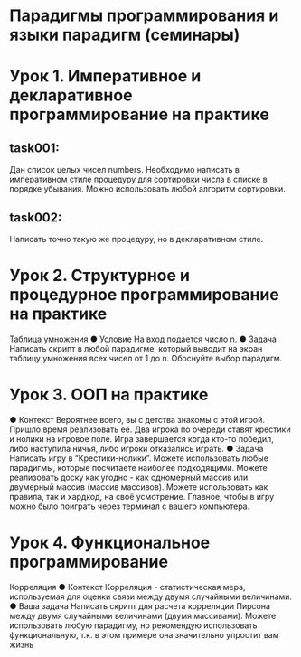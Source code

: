 # Парадигмы программирования и языки парадигм (семинары)
# Урок 1. Императивное и декларативное программирование на практике

## task001:
Дан список целых чисел numbers. Необходимо написать в императивном стиле процедуру для
сортировки числа в списке в порядке убывания. Можно использовать любой алгоритм сортировки.
## task002:
Написать точно такую же процедуру, но в декларативном стиле.

# Урок 2. Структурное и процедурное программирование на практике

Таблица умножения
● Условие
На вход подается число n.
● Задача
Написать скрипт в любой парадигме, который выводит на экран таблицу умножения всех чисел от 1 до n. 
Обоснуйте выбор парадигм.

# Урок 3. ООП на практике

● Контекст
Вероятнее всего, вы с детства знакомы с этой игрой. Пришло 
время реализовать её. Два игрока по очереди ставят крестики 
и нолики на игровое поле. Игра завершается когда кто-то 
победил, либо наступила ничья, либо игроки отказались 
играть.
● Задача
Написать игру в “Крестики-нолики”. Можете использовать 
любые парадигмы, которые посчитаете наиболее 
подходящими. Можете реализовать доску как угодно - как 
одномерный массив или двумерный массив (массив массивов). 
Можете использовать как правила, так и хардкод, на своё 
усмотрение. Главное, чтобы в игру можно было поиграть через 
терминал с вашего компьютера.

# Урок 4. Функциональное программирование

Корреляция
● Контекст
Корреляция - статистическая мера, используемая для оценки 
связи между двумя случайными величинами.
● Ваша задача
Написать скрипт для расчета корреляции Пирсона между 
двумя случайными величинами (двумя массивами). Можете 
использовать любую парадигму, но рекомендую использовать 
функциональную, т.к. в этом примере она значительно 
упростит вам жизнь